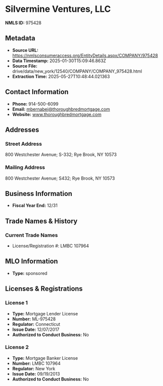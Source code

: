 # Silvermine Ventures, LLC

**NMLS ID:** 975428

## Metadata
- **Source URL:** https://nmlsconsumeraccess.org/EntityDetails.aspx/COMPANY/975428
- **Data Timestamp:** 2025-01-30T15:09:46.863Z
- **Source File:** drive/data/new_york/12540/COMPANY/COMPANY_975428.html
- **Extraction Time:** 2025-05-27T10:48:44.021363

## Contact Information
- **Phone:** 914-500-6099
- **Email:** mbernabei@thoroughbredmortgage.com
- **Website:** www.thoroughbredmortgage.com

## Addresses
### Street Address
800 Westchester Avenue; S-332; Rye Brook, NY 10573

### Mailing Address
800 Westchester Avenue; S432; Rye Brook, NY 10573

## Business Information
- **Fiscal Year End:** 12/31

## Trade Names & History
### Current Trade Names
- License/Registration #: LMBC 107964

## MLO Information
- **Type:** sponsored

## Licenses & Registrations

### License 1
- **Type:** Mortgage Lender License
- **Number:** ML-975428
- **Regulator:** Connecticut
- **Issue Date:** 12/07/2017
- **Authorized to Conduct Business:** No

### License 2
- **Type:** Mortgage Banker License
- **Number:** LMBC 107964
- **Regulator:** New York
- **Issue Date:** 09/19/2013
- **Authorized to Conduct Business:** No
